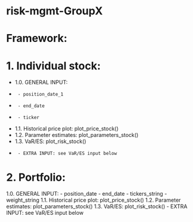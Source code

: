 # risk-mgmt-GroupX
# Framework:

# 1. Individual stock:
*   1.0. GENERAL INPUT:
*      - position_date_1
*      - end_date
*      - ticker
*   1.1. Historical price plot: plot_price_stock()
*   1.2. Parameter estimates: plot_parameters_stock()
*   1.3. VaR/ES: plot_risk_stock()
*      - EXTRA INPUT: see VaR/ES input below
# 2. Portfolio: 
   1.0. GENERAL INPUT:
      - position_date
      - end_date 
      - tickers_string
      - weight_string
   1.1. Historical price plot: plot_price_stock()
   1.2. Parameter estimates: plot_parameters_stock()
   1.3. VaR/ES: plot_risk_stock()
      - EXTRA INPUT: see VaR/ES input below
